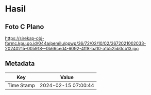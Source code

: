 # Hasil

## Foto C Plano

https://sirekap-obj-formc.kpu.go.id/044a/pemilu/ppwp/36/72/02/10/02/3672021002033-20240215-005918--0b66ced4-6092-4ff8-ba10-a1b525b0cb13.jpg


## Metadata

| Key        | Value               |
| ---------- | ------------------- |
| Time Stamp | 2024-02-15 07:00:44 |



